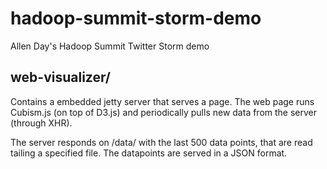 hadoop-summit-storm-demo
========================

Allen Day's Hadoop Summit Twitter Storm demo


web-visualizer/
---------------

Contains a embedded jetty server that serves a page. The web page runs Cubism.js (on top of D3.js) and periodically pulls new data from the server (through XHR).

The server responds on /data/ with the last 500 data points, that are read tailing a specified file. The datapoints are served in a JSON format.